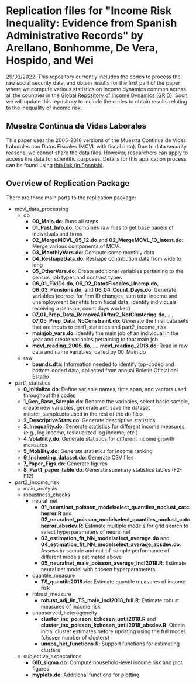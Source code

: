 # Replication files for "Income Risk Inequality: Evidence from Spanish Administrative Records" by Arellano, Bonhomme, De Vera, Hospido, and Wei

29/03/2022: This repository currently includes the codes to process the raw social security data, and obtain results for the first part of the paper where we compute various statistics on income dynamics common across all the countries in the [Global Repository of Income Dynamics (GRID)](https://mebdi.org/global-repository-income-dynamics). Soon, we will update this repository to include the codes to obtain results relating to the inequality of income risk.

## Muestra Continua de Vidas Laborales

This paper uses the 2005-2018 versions of the Muestra Continua de Vidas Laborales con Datos Fiscales (MCVL with fiscal data). Due to data security reasons, we cannot share the data files. However, researchers can apply to access the data for scientific purposes. Details for this application process can be found using [this link (in Spanish)](https://www.seg-social.es/wps/portal/wss/internet/EstadisticasPresupuestosEstudios/Estadisticas/EST211).

## Overview of Replication Package

There are three main parts to the replication package:
- mcvl_data_processing
  - do
    - **00_Main.do**: Runs all steps 
    - **01_Past_Info.do**: Combines raw files to get base panels of individuals and firms
    - **02_MergeMCVL_05_12.do** and **02_MergeMCVL_13_latest.do**: Merge various components of MCVL
    - **03_MonthlyVars.do**: Compute some monthly data
    - **04_ReshapeData.do**: Reshape contribution data from wide to long
    - **05_OtherVars.do**: Create additional variables pertaining to the census, job types and contract types
    - **06_01_FixIDs.do**, **06_02_DatosFiscales_Unemp.do**, **06_03_Pensions.do**, and **06_04_Count_Days.do**: Generate variables (correct for firm ID changes, sum total income and unemployment benefits from fiscal data, identify individuals receiving a pension, count days worked)
    - **07_01_Prep_Data_RemoveAllAfter2_NotClustering.do**, …, **07_05_Prep_Data_NoConstraint.do**: Generate the final data sets that are inputs to part1_statistics and part2_income_risk
    - **mainjob_vars.do**: Identify the main job of an individual in the year and create variables pertaining to that main job
    - **mcvl_reading_2005.do**, …, **mcvl_reading_2018.do**: Read in raw data and name variables, called by 00_Main.do
  - raw 
    - **bounds.dta**: Information needed to identify top-coded and bottom-coded data, collected from annual Boletín Oficial del Estado
- part1_statistics
  - **0_Initialize.do**: Define variable names, time span, and vectors used throughout the codes 
  - **1_Gen_Base_Sample.do**: Rename the variables, select basic sample, create new variables, generate and save the dataset master_sample.dta used in the rest of the do files 
  - **2_DescriptiveStats.do**: Generate descriptive statistics 
  - **3_Inequality.do**: Generate statistics for different income measures (e.g., log income, residualized log income, etc.) 
  - **4_Volatility.do**: Generate statistics for different income growth measures 
  - **5_Mobility.do**: Generate statistics for income ranking
  - **6_Insheeting_dataset.do**: Generate CSV files 
  - **7_Paper_Figs.do**: Generate figures 
  - **8_Part1_paper_table.do**: Generate summary statistics tables (F2-F12)
- part2_income_risk
  - main_analysis
  - robustness_checks
    - neural_net
	  - **01_neuralnet_poisson_modelselect_quantiles_noclust_catcherror.R** and **02_neuralnet_poisson_modelselect_quantiles_noclust_catcherror_absdev.R**: Estimate multiple models for grid search to select hyperparameters of neural net
	  - **03_estimation_fit_NN_modelselect_average.do** and **04_estimation_fit_NN_modelselect_average_absdev.do**: Assess in-sample and out-of-sample performance of different models estimated above
	  - **05_neuralnet_male_poisson_average_incl2018.R**: Estimate neural net model with chosen hyperparameters
	- quantile_measure
	  - **TS_quantile2018.do**: Estimate quantile measures of income risk
	- robust_measure
	  - **robust_adj_lin_TS_male_incl2018_full.R**: Estimate robust measures of income risk
	- unobserved_heterogeneity
	  - **cluster_inc_poisson_kchosen_until2018.R** and **cluster_inc_poisson_kchosen_until2018_absdev.R**: Obtain initial cluster estimates before updating using the full model (chosen number of clusters)
	  - **unobs_het_functions.R**: Support functions for estimating clusters 
  - subjective_expectations
    - **GID_sigma.do**: Compute household-level income risk and plot figures
	- **myplots.do**: Additional functions for plotting
